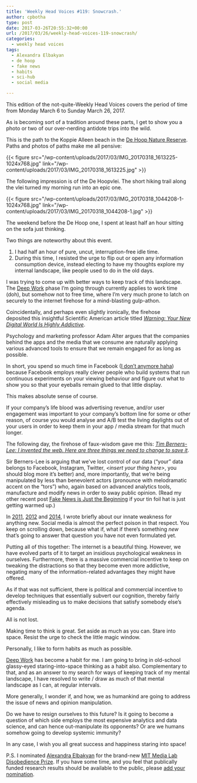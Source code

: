 ```yaml
---
title: 'Weekly Head Voices #119: Snowcrash.'
author: cpbotha
type: post
date: 2017-03-26T20:55:32+00:00
url: /2017/03/26/weekly-head-voices-119-snowcrash/
categories:
  - weekly head voices
tags:
  - Alexandra Elbakyan
  - de hoop
  - fake news
  - habits
  - sci-hub
  - social media

---
```

This edition of the not-quite-Weekly Head Voices covers the period of time from Monday March 6 to Sunday March 26, 2017.

As is becoming sort of a tradition around these parts, I get to show you a photo or two of our over-nerding antidote trips into the wild.

This is the path to the Koppie Alleen beach in the [De Hoop Nature Reserve][1]. Paths and photos of paths make me all pensive:

{{< figure src="/wp-content/uploads/2017/03/IMG_20170318_1613225-1024x768.jpg" link="/wp-content/uploads/2017/03/IMG_20170318_1613225.jpg" >}}

The following impression is of the De Hoopvlei. The short hiking trail along the vlei turned my morning run into an epic one.

{{< figure src="/wp-content/uploads/2017/03/IMG_20170318_1044208-1-1024x768.jpg" link="/wp-content/uploads/2017/03/IMG_20170318_1044208-1.jpg" >}}

The weekend before the De Hoop one, I spent at least half an hour sitting on the sofa just thinking.

Two things are noteworthy about this event.

  1. I had half an hour of pure, uncut, interruption-free idle time.
  2. During this time, I resisted the urge to flip out or open any information consumption device, instead electing to have my thoughts explore my internal landscape, like people used to do in the old days.

I was trying to come up with better ways to keep track of this landscape. The [Deep Work][2] phase I’m going through currently applies to work time (doh), but somehow not to free time, where I’m very much prone to latch on securely to the internet firehose for a mind-blasting gulp-athon.

Coincidentally, and perhaps even slightly ironically, the firehose deposited this insightful Scientific American article titled [_Warning: Your New Digital World Is Highly Addictive_][3].

Psychology and marketing professor Adam Alter argues that the companies behind the apps and the media that we consume are naturally applying various advanced tools to ensure that we remain engaged for as long as possible.

In short, you spend so much time in Facebook (<a data-rel="lightbox-video-0" href="https://youtu.be/md4kM9AKjHs">I don’t anymore haha</a>) because Facebook employs really clever people who build systems that run continuous experiments on your viewing behaviour and figure out what to show you so that your eyeballs remain glued to that little display.

This makes absolute sense of course.

If your company’s life blood was advertising revenue, and/or user engagement was important to your company’s bottom line for some or other reason, of course you would analyse and A/B test the living daylights out of your users in order to keep them in your app / media stream for that much longer.

The following day, the firehose of faux-wisdom gave me this: [_Tim Berners-Lee: I invented the web. Here are three things we need to change to save it_][4].

Sir Berners-Lee is arguing that we’ve lost control of our data (“your” data belongs to Facebook, Instagram, Twitter, _\<insert your thing here\>_, you should blog more it’s better) and, more importantly, that we’re being manipulated by less than benevolent actors (pronounce with melodramatic accent on the “tors”) who, again based on advanced analytics tools, manufacture and modify news in order to sway public opinion. (Read my other recent post [Fake News is Just the Beginning][5] if your tin foil hat is just getting warmed up.)

In [2011][6], [2012][7] and [2014][8], I wrote briefly about our innate weakness for anything new. Social media is almost the perfect poison in that respect. You keep on scrolling down, because what if, what if there’s something _new_ that’s going to answer that question you have not even formulated yet.

Putting all of this together: The internet is a beautiful thing. However, we have evolved parts of it to target an insidious psychological weakness in ourselves. Furthermore, there is a massive commercial incentive to keep on tweaking the distractions so that they become even more addictive, negating many of the information-related advantages they might have offered.

As if that was not sufficient, there is political and commercial incentive to develop techniques that essentially subvert our cognition, thereby fairly effectively misleading us to make decisions that satisfy somebody else’s agenda.

All is not lost.

Making time to think is great. Set aside as much as you can. Stare into space. Resist the urge to check the little magic window.

Personally, I like to form habits as much as possible.

[Deep Work][2] has become a habit for me. I am going to bring in old-school glassy-eyed staring-into-space thinking as a habit also. Complementary to that, and as an answer to my search for ways of keeping track of my mental landscape, I have resolved to write / draw as much of that mental landscape as I can, at regular intervals.

More generally, I wonder if, and how, we as humankind are going to address the issue of news and opinion manipulation.

Do we have to resign ourselves to this future? Is it going to become a question of which side employs the most expensive analytics and data science, and can hence out-manipulate its opponents? Or are we humans somehow going to develop systemic immunity?

In any case, I wish you all great success and happiness staring into space!

P.S. I nominated [Alexandra Elbakyan][9] for the brand-new [MIT Media Lab Disobedience Prize][10]. If you have some time, and you feel that publically funded research results should be available to the public, please [add your nomination][10].

 

 [1]: http://www.capenature.co.za/reserves/de-hoop-nature-reserve/
 [2]: /2017/01/09/deep-work-a-welcome-kick-in-the-butt/
 [3]: https://www.scientificamerican.com/article/warning-your-new-digital-world-is-highly-addictive/
 [4]: https://www.theguardian.com/technology/2017/mar/11/tim-berners-lee-web-inventor-save-internet
 [5]: https://cpbotha.net/2017/03/25/fake-news-is-just-the-beginning/
 [6]: /2011/03/19/drown-in-the-now-weekly-head-voices-42/
 [7]: /2012/01/28/slow-philosophy-weekly-head-voices-64/
 [8]: /2014/07/16/a-south-african-state-of-mindful/
 [9]: https://en.wikipedia.org/wiki/Alexandra_Elbakyan
 [10]: https://www.media.mit.edu/disobedience/?ref=3c57421c098068c80298fd5fd3e18c74
